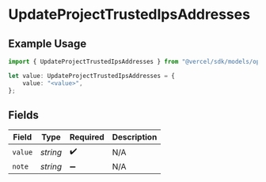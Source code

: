# UpdateProjectTrustedIpsAddresses

## Example Usage

```typescript
import { UpdateProjectTrustedIpsAddresses } from "@vercel/sdk/models/operations";

let value: UpdateProjectTrustedIpsAddresses = {
    value: "<value>",
};
```

## Fields

| Field              | Type               | Required           | Description        |
| ------------------ | ------------------ | ------------------ | ------------------ |
| `value`            | *string*           | :heavy_check_mark: | N/A                |
| `note`             | *string*           | :heavy_minus_sign: | N/A                |